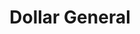 ---
title: "Dollar General"
url: /east-chicago/dollar-general-east-columbus-drive/
shop: variety store
---